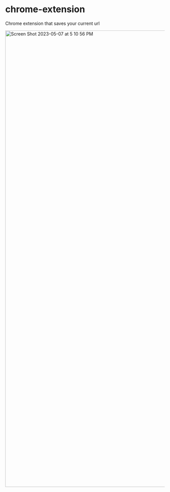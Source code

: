 # chrome-extension
Chrome extension that saves your current url


<img width="1440" alt="Screen Shot 2023-05-07 at 5 10 56 PM" src="https://user-images.githubusercontent.com/112726692/236703326-72b8ab2d-e8d3-46bd-b848-7259bc537150.png">


